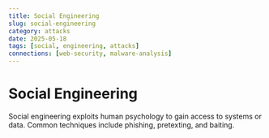 ```yaml
---
title: Social Engineering
slug: social-engineering
category: attacks
date: 2025-05-18
tags: [social, engineering, attacks]
connections: [web-security, malware-analysis]
---
```


# Social Engineering

Social engineering exploits human psychology to gain access to systems or data. Common techniques include phishing, pretexting, and baiting.
